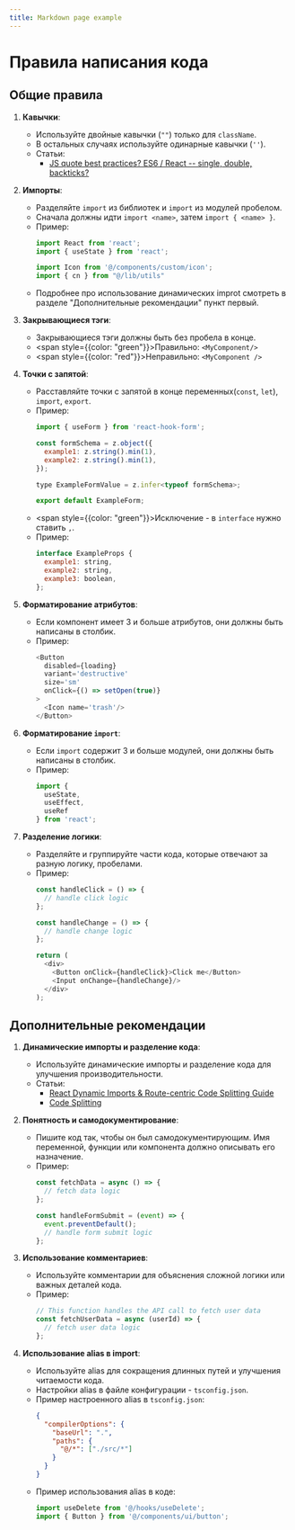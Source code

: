 ```yaml
---
title: Markdown page example
---
```


# Правила написания кода

## Общие правила

1. **Кавычки**:
   - Используйте двойные кавычки (`""`) только для `className`.
   - В остальных случаях используйте одинарные кавычки (`''`).
   - Статьи:
     - [JS quote best practices? ES6 / React -- single, double, backticks?](https://stackoverflow.com/questions/44208081/js-quote-best-practices-es6-react-single-double-backticks)

2. **Импорты**:
   - Разделяйте `import` из библиотек и `import` из модулей пробелом.
   - Сначала должны идти `import <name>`, затем `import { <name> }`.
   - Пример:
     ```javascript
     import React from 'react';
     import { useState } from 'react';

     import Icon from '@/components/custom/icon';
     import { cn } from "@/lib/utils"
     ```
    - Подробнее про использование динамических improt смотреть в разделе "Дополнительные рекомендации" пункт первый.
3. **Закрывающиеся тэги**:
   - Закрывающиеся тэги должны быть без пробела в конце.
   - <span style={{color: "green"}}>Правильно:</span> `<MyComponent/>`
   - <span style={{color: "red"}}>Неправильно</span>: `<MyComponent />`

4. **Точки с запятой**:
   - Расставляйте точки с запятой в конце переменных(`const`, `let`), `import`, `export`.
   - Пример:
      ```javascript
      import { useForm } from 'react-hook-form';

      const formSchema = z.object({
        example1: z.string().min(1),
        example2: z.string().min(1),
      });

      type ExampleFormValue = z.infer<typeof formSchema>;

      export default ExampleForm;
      ```
    - <span style={{color: "green"}}>Исключение</span> - в `interface` нужно ставить `,`.
    - Пример:
        ```javascript
        interface ExampleProps {
          example1: string,
          example2: string,
          example3: boolean,
        };
        ```

5. **Форматирование атрибутов**:
   - Если компонент имеет 3 и больше атрибутов, они должны быть написаны в столбик.
   - Пример:
     ```javascript
     <Button
       disabled={loading}
       variant='destructive'
       size='sm'
       onClick={() => setOpen(true)}
     >
       <Icon name='trash'/>
     </Button>
     ```

6. **Форматирование `import`**:
   - Если `import` содержит 3 и больше модулей, они должны быть написаны в столбик.
   - Пример:
     ```javascript
     import {
       useState,
       useEffect,
       useRef
     } from 'react';
     ```

7. **Разделение логики**:
   - Разделяйте и группируйте части кода, которые отвечают за разную логику, пробелами.
   - Пример:
     ```javascript
     const handleClick = () => {
       // handle click logic
     };

     const handleChange = () => {
       // handle change logic
     };

     return (
       <div>
         <Button onClick={handleClick}>Click me</Button>
         <Input onChange={handleChange}/>
       </div>
     );
     ```

## Дополнительные рекомендации

1. **Динамические импорты и разделение кода**:
   - Используйте динамические импорты и разделение кода для улучшения производительности.
   - Статьи:
     - [React Dynamic Imports & Route-centric Code Splitting Guide](https://blog.logrocket.com/react-dynamic-imports-route-centric-code-splitting-guide/)
     - [Code Splitting](https://legacy.reactjs.org/docs/code-splitting.html)

2. **Понятность и самодокументирование**:
   - Пишите код так, чтобы он был самодокументирующим. Имя переменной, функции или компонента должно описывать его назначение.
   - Пример:
     ```javascript
     const fetchData = async () => {
       // fetch data logic
     };

     const handleFormSubmit = (event) => {
       event.preventDefault();
       // handle form submit logic
     };
     ```

3. **Использование комментариев**:
   - Используйте комментарии для объяснения сложной логики или важных деталей кода.
   - Пример:
     ```javascript
     // This function handles the API call to fetch user data
     const fetchUserData = async (userId) => {
       // fetch user data logic
     };
     ```
4. **Использование alias в import**:
   - Используйте alias для сокращения длинных путей и улучшения читаемости кода.
   - Настройки alias в файле конфигурации - `tsconfig.json`.
   - Пример настроенного alias в `tsconfig.json`:
      ```json
      {
        "compilerOptions": {
          "baseUrl": ".",
          "paths": {
            "@/*": ["./src/*"]
          }
        }
      }
      ```
   - Пример использования alias в коде:
     ```javascript
     import useDelete from '@/hooks/useDelete';
     import { Button } from '@/components/ui/button';
     ```
